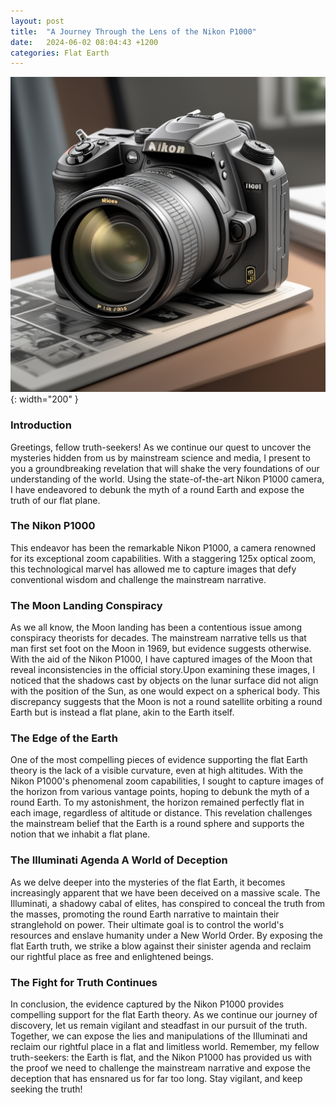 ```yaml
---
layout: post
title:  "A Journey Through the Lens of the Nikon P1000"
date:   2024-06-02 08:04:43 +1200
categories: Flat Earth
---
```


![Nikon p1000 Camera](/assets/images/nikon-p1000-blog.png){: width="200" }

### Introduction
Greetings, fellow truth-seekers! As we continue our quest to uncover the mysteries hidden from us by mainstream science and media, I present to you a groundbreaking revelation that will shake the very foundations of our understanding of the world. Using the state-of-the-art Nikon P1000 camera, I have endeavored to debunk the myth of a round Earth and expose the truth of our flat plane.

### The Nikon P1000
This endeavor has been the remarkable Nikon P1000, a camera renowned for its exceptional zoom capabilities. With a staggering 125x optical zoom, this technological marvel has allowed me to capture images that defy conventional wisdom and challenge the mainstream narrative.

### The Moon Landing Conspiracy
As we all know, the Moon landing has been a contentious issue among conspiracy theorists for decades. The mainstream narrative tells us that man first set foot on the Moon in 1969, but evidence suggests otherwise. With the aid of the Nikon P1000, I have captured images of the Moon that reveal inconsistencies in the official story.Upon examining these images, I noticed that the shadows cast by objects on the lunar surface did not align with the position of the Sun, as one would expect on a spherical body. This discrepancy suggests that the Moon is not a round satellite orbiting a round Earth but is instead a flat plane, akin to the Earth itself.

### The Edge of the Earth 
One of the most compelling pieces of evidence supporting the flat Earth theory is the lack of a visible curvature, even at high altitudes. With the Nikon P1000's phenomenal zoom capabilities, I sought to capture images of the horizon from various vantage points, hoping to debunk the myth of a round Earth. To my astonishment, the horizon remained perfectly flat in each image, regardless of altitude or distance. This revelation challenges the mainstream belief that the Earth is a round sphere and supports the notion that we inhabit a flat plane.

### The Illuminati Agenda A World of Deception
As we delve deeper into the mysteries of the flat Earth, it becomes increasingly apparent that we have been deceived on a massive scale. The Illuminati, a shadowy cabal of elites, has conspired to conceal the truth from the masses, promoting the round Earth narrative to maintain their stranglehold on power. Their ultimate goal is to control the world's resources and enslave humanity under a New World Order. By exposing the flat Earth truth, we strike a blow against their sinister agenda and reclaim our rightful place as free and enlightened beings.

### The Fight for Truth Continues
In conclusion, the evidence captured by the Nikon P1000 provides compelling support for the flat Earth theory. As we continue our journey of discovery, let us remain vigilant and steadfast in our pursuit of the truth. Together, we can expose the lies and manipulations of the Illuminati and reclaim our rightful place in a flat and limitless world. Remember, my fellow truth-seekers: the Earth is flat, and the Nikon P1000 has provided us with the proof we need to challenge the mainstream narrative and expose the deception that has ensnared us for far too long. Stay vigilant, and keep seeking the truth!



